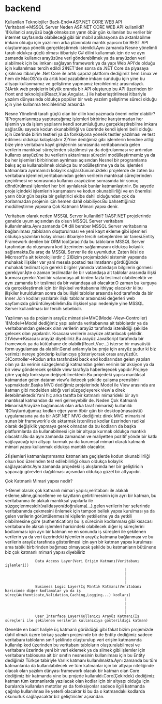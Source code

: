 # backend

Kullanilan Teknolojiler
Back-End=>ASP.NET CORE WEB API
Veritabani=>MSSQL Server
Neden ASP.NET CORE WEB API kullanildi?
1)Kullanici arayüzü bağlı olmaksızın yarın öbür gün kullanılan bu veriler bir internet sayfasında olabileceği gibi bir mobil aplikasyona da aktarılabilme imkanı olduğu
için yazılımın arka planındaki mantık yapısını bir REST API oluşturmaya yönelik gerçekleştirmek istenildi.Aynı zamanda Nesne yönelimli tarafı oldukça güçlü olması itibariyle
C# dilini kullanmak için de ve aynı zamanda kullanıcı arayüzüne veri gönderebilmek ya da arayüzden veri alabilmek için bu imkanı sağlayan framework ya da yapı Web API'de
olduğu için kullanılması tercih edildi
2)NET'den sonra da .NET Core da piyasaya çıkılması itibariyle .Net Core ile artık çapraz platform dediğimiz hem Linux ve hem de MacOS'da da artık kod yazabilme imkanı sunduğu için
yine bu altyapı kullanmamız ve geliştirme yapmamız tercihlerimiz arasındaydı.
3)Artık web projelerin büyük oranda bir API oluşturup bu API üzerinden bir front end teknolojisi(React,Vue,Angular...) 
ile haberleştirilmesi itibariyle yazılım dünyasında oldukça popüler bir web yazılım geliştirme süreci olduğu için yine kullanma tercihlerimiz arasında

Nesne Yönelimli tarafı güçlü olan bir dilin kod yazmada önemi neler olabilir?
1)Programlarımıza yaptıracağımız işlemleri birbirine karıştırmadan her işlemin ya da işlem yapılarını kendi sorumluluğunu gerçekleştirebilme imkanı sağlar.Bu sayede
kodun okunabilirliği ve üzerinde kendi işlemi belli olduğu için üzerinde birim testleri ya da fonksiyona yönelik testler yazılması ve test edilmesi oldukça kolaylaştırır
2)Yine dediğimiz gibi işlemlerin kendine aitliği bize yine veritabanı kayıt girişlerinin sonrasında veritabanında gelen verilerin mantıksal süreçlerden süzülmesi ya da
doğrulanması ve ardından kullanıcı arayüzüne bu verilerin aktarılması sürecini modülleştirmemiz ya da bu her işlemleri birbirinden ayrılması açısından Nesnel bir programlama
bakış açısı kullanabilmek oldukça bu modülleştirme ya da bu işlemleri katmanlara ayırmamızı kolaylık sağlar.Günümüzdeki projelerde de zaten bu veritabanı işlemleri,veritabanından
gelen verilerin mantıksal süreçlerinden geçirilmesi ve sonrasında kullanıcı arayüzüne sonrasında bir sonuç döndürülmesi işlemleri her biri ayrılalarak bunlar katmanlaştırılır.
Bu sayede proje içindeki işlemlerin karışmasını ve kodun okunabilirliği ve en önemlisi yarın öbür gün başka bir geliştirici ekibe dahil olduğundan çok da zorlanmadan
projenin için hemen dahil olabiliyor.Bu bahsettiğimiz modülleştirme yapısına Çok Katmanlı Mimari yapısı denir.

Veritabanı olarak neden MSSQL Server kullanildi?
1)ASP.NET projelerinde genelde uyum açısından da olsun MSSQL Server veritabanı kullanılmakta.Aynı zamanda C# dili beraber MSSQL Server veritabanına bağlanılması
,tabloların oluşturulması ve yeni kayıt ekleme gibi işlemleri oldukça yazımları kolay olması itibariyle tercih sebeplerden bir tanesi.Entity Framework denilen bir ORM
tool(aracı)'da bu tabloların MSSQL Server tarafından da oluşmasını kod üzerinden sağlanmasını oldukça kolaylık sağlamakta.Bu araç da MSSQL Server ile de uyumludur.
Zaten ikisi de Microsoft'a ait teknolojilerdir :)
2)Bizim projemizdeki sistemin yapısında muhakak ilişkiler var yani mesela postaci teslimatlarını gördüğünde muhakak teslimat için gerekli bilgiler yanında vatandaşın
bilgilerin görmesi gerekiyor.İşte o zaman teslimatlar ile bir vatandaşa ait tablolar arasında ilişki kurması gerekir.Yani bir vatandaşa ait birden fazla teslimat olabilecektir
ve aynı zamanda bir teslimat da bir vatandaşa ait olacaktır.O zaman bu kurguya da gerçekleştirmek için bir ilişkisel veritabanına ithiyaç olacaktır ki bu ilişkiler kurulduktan
sonra da bu ilişki tablolar arasında kod tarafında da bir İnner Join kodları yazılarak ilişki tablolar arasındaki değerleri web sayfamızda görüntüleyebilelim.Bu ilişkisel
yapı nedeniyle yine MSSQL Server kullanılması bir tercih sebebidir.

Yazılımın ya da projenin arayüz mimarisi=>MVC(Model-View-Controller)
1)Model=>Model dediğimiz yapı aslında veritabanına ait tablolardır ya da veritabanından gelecek olan verilerin arayüz tarafında istenildiği şekilde gelecek olan yapılardır.
Kısacası verilerin arayüze aktarılacak şeklidir.
2)View=>Kısacası arayüz diyebiliriz.Bu arayüz JavaScript tarafında bir framework ya da kütüphane de olabilir(React,Vue...) isterse bir masaüstü form uygulaması da olabilir.Genel
anlamıyla bu proje için arayüz şudur ki biz verimizi nereye gönderip kullanıcıya gösteriyorsak orası arayüzdür.
3)Controller=>Kodun arka tarafındaki back end kodlarından gelen yapıları olan ya da verinin süzgeçlendiği katmandan gelen verinin bir aksiyon ya da bir view gönderecek
şekilde view tarafıyla haberleşecek yapıdır.Projeye göre yaptığı fonksiyon değişebilmektedir.Bu projedeki yapısı mantıksal katmandan gelen datanın view'a iletecek şekilde
çalışma prensibini yapmaktadır.Başka MVC dediğimiz projelerinde Model ile View arasında ara katman gibi modelden aldığı veri süzgeçleyerek view'a direk iletebilmektedir.Yani hiç
arka tarafta bir katmanlı mimarideki bir ayrı mantıksal katmandan da veri gelmeyebilir de.
Neden Çok Katmanlı Mimarisi(Arayüze bağlanacak olan arka taraf mimarisi) kullanıldı
1)Oluşturduğumuz kodları eğer yarın öbür gün bir desktop(masaüstü) uygulamasına ya da bir ASP.NET MVC dediğimiz direk MVC mimarisini sunan bir framework'e de
aktarmak istenilirse kodlar üzerinden radikal olarak değişiklik yapmaya gerek olmadan da bu kodların da başka platformlarda da kullanabilmesi için bir altyapı
kurmak oldukça mantıklı olacaktır.Bu da aynı zamanda zamandan ve maliyetten pozitif yönde bir katkı sağlayacağı için altyapı kurmak ya da kurumsal mimari olarak
katmanlı mimari yapısı kullanmak oldukça mantıklı olacaktır.

2)İşlemleri katmanlaştırmamız katmanlara geçişlerde kodun okunabilirliği olsun kod üzerinden test edilebilirliği olsun oldukça kolaylık sağlayacaktır.Aynı zamanda
projedeki iş akışlarında her bir geliştiricin yapacağı görevleri dağıtılması açısından oldukça güzel bir altyapıdır.

Çok Katmanlı Mimari yapısı nedir?

1-Genel olarak çok katmanlı mimari yapısı,veritabanı ile alakalı ekleme,silme,güncelleme ve kayıtların getirtilmesinin için ayrı bir katman, bu veritabanına ile alakalı
mantıksal yapılarla ile süzgeçlenmesidir(validasyon(doğrulama)...),gelen verilerin her seferinde veritabanında çekmesini önlemek için tampon bellek yapısı kurulması
ya da gelen verilerin görüntülenmesini kişilerin yetkilerine ya da yetkili olabilmesine göre (authentication) bu iş sürecinin kodlanması gibi kısacası veritabanı ile alakalı
işlemleri haricindeki olabilecek diğer iş süreçlerini kodlanması için ayrı bir katman ve en sonunda iş süreçleri ile şekilenen verilerin ya da veri üzerindeki işlemlerin
arayüz katmana bağlanması ve bu verilerin arayüz tarafında gösterilmesi için ayrı bir katman yapısı kurulması ama tabiki birbirinden bağımsız olmayacak şekilde bu katmanların
bütünene biz çok katmanlı mimari yapısı diyebiliriz



                  Data Access Layer(Veri Erişim Katmanı(Veritabanı işlemleri))
                                                           |
                                                           |
                                                           |
                                                           |
                  Business Logic Layer(İş Mantık Katmanı(Veritabanı haricinde diğer kodlamalar ya da iş süreç(Authenticate,Validation,Caching,Logging...) kodları)
                                                           |
                                                           |
                                                           |
                                                           |
                  User Interface Layer(Kullanıcı Arayüz Katmanı(İş süreçleri ile şekilenen verilerin kullanıcıya gösterildiği katman)




Genelde en basit haliyle üç katmanlı görüldüğü gibi fakat bizim projemizde dahil olmak üzere birkaç yazılım projesinde bir de Entity dediğimiz sadece veritabanı
tabloların sınıf şeklinde oluşturulup veri erişim katmanında kullanılıp kod üzerinden  bu veritabanı tabloların oluşturalabilmesi ve veritabanı üzerinde yeni bir
veri eklemek ya da silmek gibi işlemler için veritabanı tablosuna ait bir sınıfın nesnesinin kullanılması için bu Entity dediğimiz Türkçe tabiriyle Varlık katmanı
kullanılmakta.Aynı zamanda bu tüm katmanlarda da kullanılabilecek ve tüm katmanlar için bir altyapı niteliğinde olacak olan yazılım dünyası framework olacak bir katman
olan Core dediğimiz bir katmanda yine bu projede kullanıldı.Core(Çekirdek) dediğimiz katman tüm katmanlarda yazılacak olan kodlar için bir altyapı olduğu için buralarda
kullanılan metotlar ya da fonksiyonlar sadece ilgili katmanda çağrılıp kullanılması ile yeterli olacaktır ki bu da o katmandaki kodlarda okunurluk sağlayacaktır biz geliştiricler
açısından.










